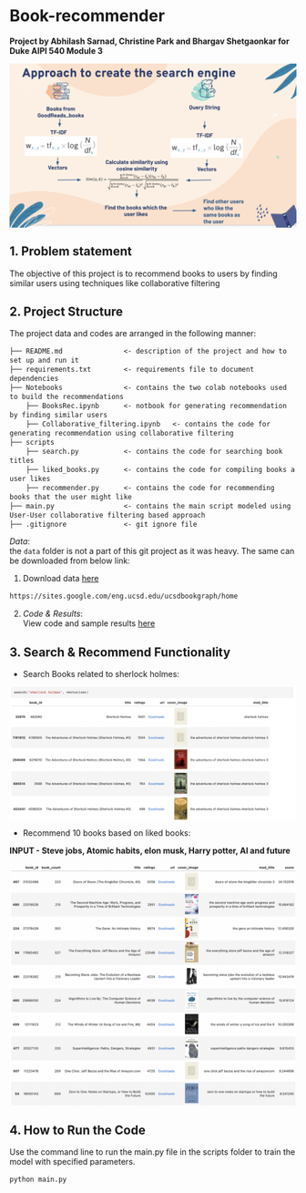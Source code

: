 # Book-recommender

**Project by Abhilash Sarnad, Christine Park and Bhargav Shetgaonkar for Duke AIPI 540 Module 3**
<p align="center"><img align="center" width="800px" src="Images/method.png"></p>

<a name="proj-stat"></a>
## 1. Problem statement
The objective of this project is to recommend books to users by finding similar users using techniques like collaborative filtering

## 2. Project Structure
The project data and codes are arranged in the following manner:

```
├── README.md               <- description of the project and how to set up and run it
├── requirements.txt        <- requirements file to document dependencies
├── Notebooks               <- contains the two colab notebooks used to build the recommendations
    ├── BooksRec.ipynb      <- notbook for generating recommendation by finding similar users
    ├── Collaborative_filtering.ipynb   <- contains the code for generating recommendation using collaborative filtering
├── scripts
    ├── search.py           <- contains the code for searching book titles
    ├── liked_books.py      <- contains the code for compiling books a user likes
    ├── recommender.py      <- contains the code for recommending books that the user might like 
├── main.py                 <- contains the main script modeled using User-User collaborative filtering based approach
├── .gitignore              <- git ignore file
```

_Data_: <br>
the `data` folder is not a part of this git project as it was heavy. The same can be downloaded from below link:
1) Download data [here](https://drive.google.com/uc?id=1LXpK1UfqtP89H1tYy0pBGHjYk8IhigUK) 

```sh
https://sites.google.com/eng.ucsd.edu/ucsdbookgraph/home
```

<a name="exp"></a>

2) _Code & Results_: <br>
View code and sample results [here](/Users/abhilashsarnad/myWork/Portfolio/Recit/RecIt/Notebooks/BooksRec.ipynb) 


## 3. Search & Recommend Functionality 
- Search Books related to sherlock holmes:
<p align="center"><img align="center" width="800px" src="Images/search.png"></p>

- Recommend 10 books based on liked books:

**INPUT - Steve jobs, Atomic habits, elon musk, Harry potter, AI and future**

<p align="center"><img align="center" width="800px" src="Images/Recs.png"></p>

## 4. How to Run the Code
Use the command line to run the main.py file in the scripts folder to train the model with specified parameters.

```
python main.py

```
